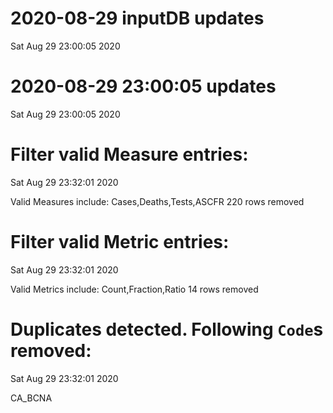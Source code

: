 
# 2020-08-29 inputDB updates 
 Sat Aug 29 23:00:05 2020 


# 2020-08-29 23:00:05 updates 
 Sat Aug 29 23:00:05 2020 


# Filter valid Measure entries: 
 Sat Aug 29 23:32:01 2020 

Valid Measures include: Cases,Deaths,Tests,ASCFR
 220 rows removed
# Filter valid Metric entries: 
 Sat Aug 29 23:32:01 2020 

Valid Metrics include: Count,Fraction,Ratio
 14 rows removed
# Duplicates detected. Following `Code`s removed: 
 Sat Aug 29 23:32:01 2020 

CA_BCNA